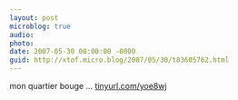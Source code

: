 ```yaml
---
layout: post
microblog: true
audio: 
photo: 
date: 2007-05-30 00:00:00 -0000
guid: http://xtof.micro.blog/2007/05/30/t83605762.html
---
```

mon quartier bouge ... [tinyurl.com/yoe8wj](http://tinyurl.com/yoe8wj)

